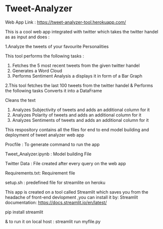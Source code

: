 # Tweet-Analyzer

Web App Link : https://tweet-analyzer-tool.herokuapp.com/

This is a cool web app integrated with twitter which takes the twitter handel as as input and does :

1.Analyze the tweets of your favourite Personalities

This tool performs the following tasks :
1. Fetches the 5 most recent tweets from the given twitter handel
2. Generates a Word Cloud
3. Performs Sentiment Analysis a displays it in form of a Bar Graph

2.This tool fetches the last 100 tweets from the twitter handel & Performs the following tasks
Converts it into a DataFrame

Cleans the text
1. Analyzes Subjectivity of tweets and adds an additional column for it
2. Analyzes Polarity of tweets and adds an additional column for it
3. Analyzes Sentiments of tweets and adds an additional column for it


This respository contains all the files for end to end model building and deployment of tweet analyzer web app

Procfile : To generate command to run the app

Tweet_Analyzer.ipynb : Model building File

Twitter Data : File created after every query on the web app

Requirements.txt: Requirement file

setup.sh : predefined file for streamlite on heroku

This app is created on a tool called Streamlit which saves you from the headache of front-end devlopment ,you can install it by:
Streamlit documentation: https://docs.streamlit.io/en/latest/

pip install streamlit

& to run it on local host : streamlit run myfile.py
